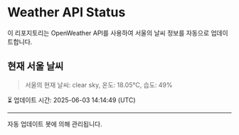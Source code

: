 
# Weather API Status

이 리포지토리는 OpenWeather API를 사용하여 서울의 날씨 정보를 자동으로 업데이트합니다.

## 현재 서울 날씨
> 서울의 현재 날씨: clear sky, 온도: 18.05°C, 습도: 49%

⏳ 업데이트 시간: 2025-06-03 14:14:49 (UTC)

---
자동 업데이트 봇에 의해 관리됩니다.
